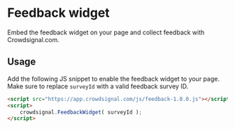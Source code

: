 # Feedback widget

Embed the feedback widget on your page and collect feedback with Crowdsignal.com.

## Usage

Add the following JS snippet to enable the feedback widget to your page. Make sure to replace `surveyId` with a valid feedback survey ID.

```html
<script src="https://app.crowdsignal.com/js/feedback-1.0.0.js"></script>
<script>
    crowdsignal.FeedbackWidget( surveyId );
</script>
```
